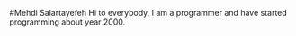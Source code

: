 #Mehdi Salartayefeh
Hi to everybody, I am a programmer and have started programming about year 2000.
